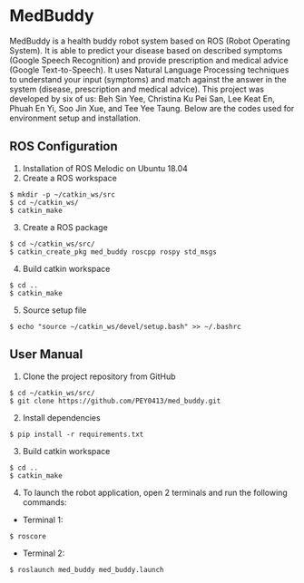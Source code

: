 # MedBuddy
MedBuddy is a health buddy robot system based on ROS (Robot Operating System). It is able to predict your disease based on described symptoms (Google Speech Recognition) and provide prescription and medical advice (Google Text-to-Speech). It uses Natural Language Processing techniques to understand your input (symptoms) and match against the answer in the system (disease, prescription and medical advice). This project was developed by six of us: Beh Sin Yee, Christina Ku Pei San, Lee Keat En, Phuah En Yi, Soo Jin Xue, and Tee Yee Taung. Below are the codes used for environment setup and installation.

## ROS Configuration
1. Installation of ROS Melodic on Ubuntu 18.04
2. Create a ROS workspace
```
$ mkdir -p ~/catkin_ws/src
$ cd ~/catkin_ws/
$ catkin_make
```
3. Create a ROS package
```
$ cd ~/catkin_ws/src/
$ catkin_create_pkg med_buddy roscpp rospy std_msgs
```
4. Build catkin workspace
```
$ cd ..
$ catkin_make
```
5. Source setup file
```
$ echo "source ~/catkin_ws/devel/setup.bash" >> ~/.bashrc
```
## User Manual
1. Clone the project repository from GitHub
```
$ cd ~/catkin_ws/src/
$ git clone https://github.com/PEY0413/med_buddy.git
```
2. Install dependencies
```
$ pip install -r requirements.txt
```
3. Build catkin workspace
```
$ cd ..
$ catkin_make
```
4. To launch the robot application, open 2 terminals and run the following commands:
- Terminal 1:
```
$ roscore
```
- Terminal 2:
```
$ roslaunch med_buddy med_buddy.launch
```
